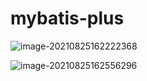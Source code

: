 # mybatis-plus

![image-20210825162222368](https://gitee.com/viodo/note-pic-repo/raw/master//note/image-20210825162222368.png)

![image-20210825162556296](https://gitee.com/viodo/note-pic-repo/raw/master//note/image-20210825162556296.png)